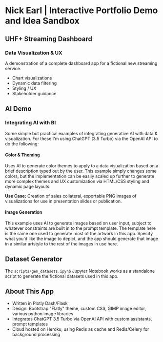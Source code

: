 # Nick Earl | Interactive Portfolio Demo and Idea Sandbox


## UHF+ Streaming Dashboard
### Data Visualization & UX


A demonstration of a complete dashboard app for a fictional new streaming service.  
* Chart visualizations
* Dynamic data filtering
* Styling / UX
* Stakeholder guidance


## AI Demo
### Integrating AI with BI


Some simple but practical examples of integrating generative AI with data & visualization.  For these I'm using ChatGPT (3.5 Turbo) via the OpenAI API to do the following:

#### Color & Theming

Uses AI to generate color themes to apply to a data visualization based on a brief description typed out by the user. This example simply changes some colors, but the implementation can be easily scaled up further to generate more complex themes and UX customization via HTML/CSS styling and dynamic page layouts.

**Use Case:** Creation of sales collateral, exportable PNG images of visualizations for use in presentation slides or publication.



#### Image Generation

This example uses AI to generate images based on user input, subject to whatever constraints are built in to the prompt template. The template here is the same one used to generate most of the artwork in this app. Specify what you'd like the image to depict, and the app should generate that image in a similar artstyle to the rest of the images in use here.


## Dataset Generator

The `scripts/gen_datasets.ipynb` Jupyter Notebook works as a standalone script to generate the fictional datasets used in this app.


## About This App
* Written in Plotly Dash/Flask
* Design: Bootstrap "Flatly" theme, custom CSS, GIMP image editor, various python image libraries
* Integrates ChatGPT 3.5 Turbo via OpenAI API with custom assistants, prompt templates
* Cloud hosted on Heroku, using Redis as cache and Redis/Celery for background processing
